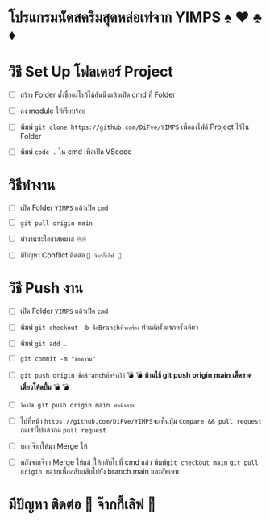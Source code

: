 # โปรแกรมนัดสคริมสุดหล่อเท่จาก YIMPS ♠️ ♥️ ♣️ ♦️
# วิธี Set Up โฟลเดอร์ Project
- [ ] สร้าง Folder ตั้งชื่ออะไรก้ได้อันนึงแล้วเปิด cmd ที่ Folder

- [ ] ลง module ให้เรียบร้อย 

- [ ] พิมพ์  ``` git clone https://github.com/DiFve/YIMPS ``` เพื่อลงไฟล์ Project ไว้ใน Folder

- [ ] พิมพ์  ``` code . ``` ใน cmd เพื่อเปิด VScode

# วิธีทำงาน
- [ ] เปิด Folder ```YIMPS``` แล้วเปิด ```cmd```

- [ ] ```git pull origin main```

- [ ] ทำงานซะไอชาสหมาส 🔥🔥

- [ ] มีปัญหา Conflict ติดต่อ ``` 📛 จ๊ากกี้เลิฟ 📛 ```

# วิธี Push งาน
- [ ] เปิด Folder ```YIMPS``` แล้วเปิด ```cmd```

- [ ] พิมพ์ ```git checkout -b ชื่อBranchที่จะสร้าง``` ทำแค่ครั้งแรกครั้งเดียว

- [ ] พิมพ์ ```git add .```

- [ ] ```git commit -m "ข้อความ"```

- [ ] ```git push origin ชื่อBranchที่สร้างไว้``` :bomb: :bomb: **ห้ามใช้ git push origin main เด็ดขาด เดี๋ยวโค้ดบึ้ม** :bomb: :bomb:

- [ ] ``` ใครใช้ git push origin main พ่อมึงตาย ```

- [ ] ไปที่หน้า ```https://github.com/DiFve/YIMPS```จะเห็นปุ่ม ```Compare && pull request``` กดเข้าไปแล้วกด ```pull request```

- [ ] บอกจ๊ากให้มา Merge ให้

- [ ] หลังจากจ๊าก Merge ให้แล้วให้กลับไปที่ cmd แล้ว พิมพ์```git checkout main```  ```git pull origin main```เพื่อสลับกลับไปยัง branch main และอัพเดท


# มีปัญหา ติดต่อ 📛 จ๊ากกี้เลิฟ 📛
